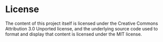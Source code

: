 # License
The content of this project itself is licensed under the Creative Commons Attribution 3.0 Unported license, and the underlying source code used to format and display that content is licensed under the MIT license.
